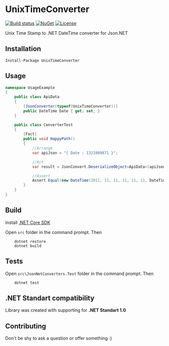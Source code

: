 # UnixTimeConverter
[![Build status](https://ci.appveyor.com/api/projects/status/kgcd86oe1a64451a?svg=true)](https://ci.appveyor.com/project/EgorGrishechko/unixtimeconverter)
[![NuGet](https://img.shields.io/nuget/v/UnixTimeConverter.svg)](https://www.nuget.org/packages/UnixTimeConverter)
[![License](https://img.shields.io/badge/license-MIT-blue.svg)](LICENSE)

Unix Time Stamp to .NET DateTime converter for Json.NET

## Installation

`Install-Package UnixTimeConverter`

## Usage

```csharp
namespace UsageExample
{
    public class ApiData
    {
        [JsonConverter(typeof(UnixTimeConverter))]
        public DateTime Date { get; set; }
    }

    public class ConverterTest
    {
        [Fact]
        public void HappyPath()
        {
            //Arrange
            var apiJson = "{ Date : 1321009871 }";

            //Act
            var result = JsonConvert.DeserializeObject<ApiData>(apiJson);

            //Assert
            Assert.Equal(new DateTime(2011, 11, 11, 11, 11, 11, DateTimeKind.Utc), result.Date);
        }
    }
}
```

## Build

Install [.NET Core SDK](https://www.microsoft.com/net/download/core "official site")

Open `src` folder in the command prompt.
Then 
```
    dotnet restore
    dotnet build
```
## Tests
Open `src\JsonNetConverters.Test` folder in the command prompt.
Then
```
    dotnet test
```

## .NET Standart compatibility
Library was created with supporting for **.NET Standart 1.0**

## Contributing
Don't be shy to ask a question or offer something :)
